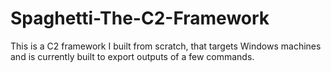 # Spaghetti-The-C2-Framework
This is a C2 framework I built from scratch, that targets Windows machines and is currently built to export outputs of a few commands.
